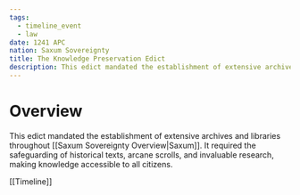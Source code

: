 ```yaml
---
tags:
  - timeline_event
  - law
date: 1241 APC
nation: Saxum Sovereignty
title: The Knowledge Preservation Edict
description: This edict mandated the establishment of extensive archives and libraries throughout [[Saxum Sovereignty Overview|Saxum]]. It required the safeguarding of historical texts, arcane scrolls, and invaluable research, making knowledge accessible to all citizens.
---
```

# Overview
This edict mandated the establishment of extensive archives and libraries throughout [[Saxum Sovereignty Overview|Saxum]]. It required the safeguarding of historical texts, arcane scrolls, and invaluable research, making knowledge accessible to all citizens.

[[Timeline]]